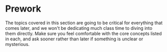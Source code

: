 # Prework
The topics covered in this section are going to be critical for everything that comes later, and we won't be dedicating much class time to diving into them directly. Make sure you feel comfortable with the core concepts listed in each, and ask sooner rather than later if something is unclear or mysterious.